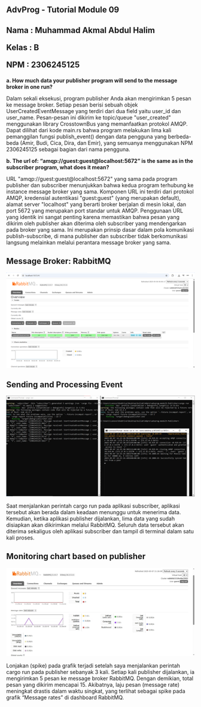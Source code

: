 ## AdvProg - Tutorial Module 09

<h2>

Nama    : Muhammad Akmal Abdul Halim

Kelas   : B

NPM     : 2306245125
</h2>

**a. How much data your publisher program will send to the message broker in one
run?**

Dalam sekali eksekusi, program publisher Anda akan mengirimkan 5 pesan ke message broker. Setiap pesan berisi sebuah objek UserCreatedEventMessage yang terdiri dari dua field yaitu user_id dan user_name. Pesan-pesan ini dikirim ke topic/queue "user_created" menggunakan library CrosstownBus yang memanfaatkan protokol AMQP. Dapat dilihat dari kode main.rs bahwa program melakukan lima kali pemanggilan fungsi publish_event() dengan data pengguna yang berbeda-beda (Amir, Budi, Cica, Dira, dan Emir), yang semuanya menggunakan NPM 2306245125 sebagai bagian dari nama pengguna.

**b. The url of: “amqp://guest:guest@localhost:5672” is the same as in the subscriber
program, what does it mean?**

URL "amqp://guest:guest@localhost:5672" yang sama pada program publisher dan subscriber menunjukkan bahwa kedua program terhubung ke instance message broker yang sama. Komponen URL ini terdiri dari protokol AMQP, kredensial autentikasi "guest:guest" (yang merupakan default), alamat server "localhost" yang berarti broker berjalan di mesin lokal, dan port 5672 yang merupakan port standar untuk AMQP. Penggunaan URL yang identik ini sangat penting karena memastikan bahwa pesan yang dikirim oleh publisher akan diterima oleh subscriber yang mendengarkan pada broker yang sama. Ini merupakan prinsip dasar dalam pola komunikasi publish-subscribe, di mana publisher dan subscriber tidak berkomunikasi langsung melainkan melalui perantara message broker yang sama.

## Message Broker: RabbitMQ
![alt text](<img/Screenshot 2025-05-06 000430.png>)

## Sending and Processing Event
![alt text](img/pub1.jpg)

Saat menjalankan perintah cargo run pada aplikasi subscriber, aplikasi tersebut akan berada dalam keadaan menunggu untuk menerima data. Kemudian, ketika aplikasi publisher dijalankan, lima data yang sudah disiapkan akan dikirimkan melalui RabbitMQ. Seluruh data tersebut akan diterima sekaligus oleh aplikasi subscriber dan tampil di terminal dalam satu kali proses.

## Monitoring chart based on publisher
![alt text](img/pub2.jpg)

Lonjakan (spike) pada grafik terjadi setelah saya menjalankan perintah cargo run pada publisher sebanyak 3 kali. Setiap kali publisher dijalankan, ia mengirimkan 5 pesan ke message broker RabbitMQ. Dengan demikian, total pesan yang dikirim mencapai 15. Akibatnya, laju pesan (message rate) meningkat drastis dalam waktu singkat, yang terlihat sebagai spike pada grafik “Message rates” di dashboard RabbitMQ.